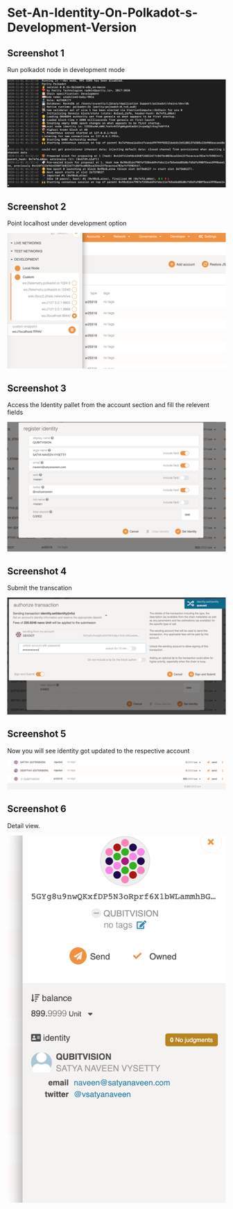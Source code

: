 # Set-An-Identity-On-Polkadot-s-Development-Version

## Screenshot 1 
Run polkadot node in development mode

![](S0.png)

## Screenshot 2
Point localhost under development option

![](S1.png)

## Screenshot 3
Access the Identity pallet from the account section and fill the relevent fields

![](S2.png)

## Screenshot 4
Submit the transcation

![](S3.png)

## Screenshot 5
Now you will see identity got updated to the respective account

![](S4.png)

## Screenshot 6
Detail view. 

![](S5.png)
